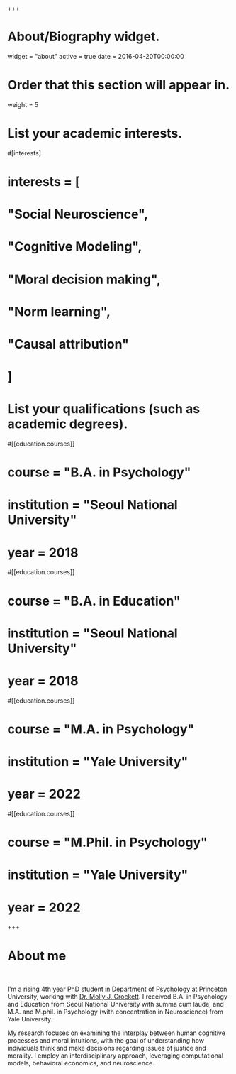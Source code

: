 +++
# About/Biography widget.
widget = "about"
active = true
date = 2016-04-20T00:00:00

# Order that this section will appear in.
weight = 5

# List your academic interests.
#[interests]
#  interests = [
#    "Social Neuroscience",
#    "Cognitive Modeling",
#    "Moral decision making",
#    "Norm learning",
#    "Causal attribution"
#  ]

# List your qualifications (such as academic degrees).
#[[education.courses]]
#  course = "B.A. in Psychology"
#  institution = "Seoul National University"
#  year = 2018

#[[education.courses]]
#  course = "B.A. in Education"
#  institution = "Seoul National University"
#  year = 2018

#[[education.courses]]
#  course = "M.A. in Psychology"
#  institution = "Yale University"
#  year = 2022  

#[[education.courses]]
#  course = "M.Phil. in Psychology"
#  institution = "Yale University"
#  year = 2022  
 
+++

# About me

<br>

I'm a rising 4th year PhD student in Department of Psychology at Princeton University, working with [Dr. Molly J. Crockett](http://www.crockettlab.org/). I received B.A. in Psychology and Education from Seoul National University with summa cum laude, and M.A. and M.phil. in Psychology (with concentration in Neuroscience) from Yale University. 

My research focuses on examining the interplay between human cognitive processes and moral intuitions, with the goal of understanding how individuals think and make decisions regarding issues of justice and morality. I employ an interdisciplinary approach, leveraging computational models, behavioral economics, and neuroscience. 